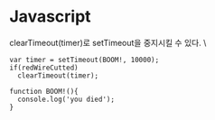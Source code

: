 # Javascript
clearTimeout(timer)로 setTimeout을 중지시킬 수 있다. \
```//ex)
var timer = setTimeout(BOOM!, 10000);
if(redWireCutted)
  clearTimeout(timer);
  
function BOOM!(){
  console.log('you died');
}
```

